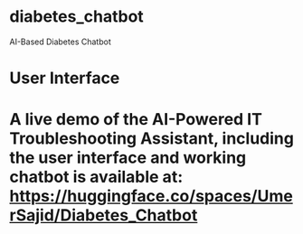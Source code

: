 # diabetes_chatbot
AI-Based Diabetes Chatbot
# User Interface
# A live demo of the AI-Powered IT Troubleshooting Assistant, including the user interface and working chatbot is available at: https://huggingface.co/spaces/UmerSajid/Diabetes_Chatbot

